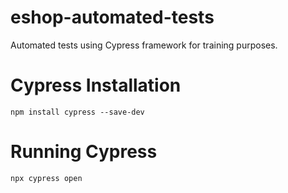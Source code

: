 # eshop-automated-tests

Automated tests using Cypress framework for training purposes.

# Cypress Installation

```
npm install cypress --save-dev
```

# Running Cypress

```
npx cypress open
```
